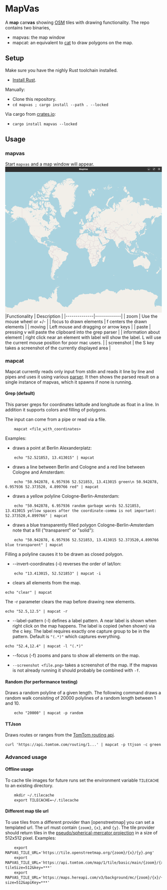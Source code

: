 # MapVas

A **map** can**vas** showing [OSM](https://openstreetmap.org) tiles with drawing functionality.
The repo contains two binaries,

- mapvas: the map window
- mapcat: an equivalent to [cat](<https://en.wikipedia.org/wiki/Cat_(Unix)>) to draw polygons on the map.

## Setup

Make sure you have the nighly Rust toolchain installed.

- [Install Rust](https://rustup.rs).

Manually:

- Clone this repository.
- `cd mapvas ; cargo install --path . --locked`

Via cargo from [crates.io](https://crates.io/crates/mapvas):

- `cargo install mapvas --locked`

## Usage

### mapvas

Start `mapvas` and a map window will appear.
![mapvas](https://github.com/UdHo/mapvas/blob/master/mapvas.png)
|Functionality | Description |
|--------------|-------------|
| zoom | Use the mouse wheel or +/- |
| focus to drawn elements | f centers the drawn elements |
| moving | Left mouse and dragging or arrow keys |
| paste | pressing v will paste the clipboard into the grep parser |
| information about element | right click near an element with label will show the label. L will use the current mouse position for poor mac users. |
| screenshot | the S key takes a screenshot of the currently displayed area |

### mapcat

Mapcat currently reads only input from stdin and reads it line by line and pipes and uses it using various [parser](https://github.com/UdHo/mapvas/tree/master/src/parser).
It then shows the parsed result on a single instance of mapvas, which it spawns if none is running.

#### Grep (default)

This parser greps for coordinates latitude and longitude as float in a line. In addition it supports colors and filling of polygons.

The input can come from a pipe or read via a file.

```
    mapcat <file_with_coordinates>
```

Examples:

- draws a point at Berlin Alexanderplatz:

```
    echo "52.521853, 13.413015" | mapcat
```

- draws a line between Berlin and Cologne and a red line between Cologne and Amsterdam:

```
    echo "50.942878, 6.957936 52.521853, 13.413015 green\n 50.942878, 6.957936 52.373520, 4.899766 red" | mapcat
```

- draws a yellow polyline Cologne-Berlin-Amsterdam:

```
    echo "50.942878, 6.957936 random garbage words 52.521853, 13.413015 yellow spaces after the coordinate-comma is not important: 52.373520,4.899766" | mapcat
```

- draws a blue transparently filled polygon Cologne-Berlin-Amsterdam note that a fill ("transparent" or "solid"):

```
    echo "50.942878, 6.957936 52.521853, 13.413015 52.373520,4.899766 blue transparent" | mapcat
```

Filling a polyline causes it to be drawn as closed polygon.

- --invert-coordinates (-i) reverses the order of lat/lon:

```
    echo "13.413015, 52.521853" | mapcat -i
```

- clears all elements from the map.

```
echo "clear" | mapcat
```

The -r parameter clears the map before drawing new elements.

```
echo "52.5,12.5" | mapcat -r
```

- --label-pattern (-l) defines a label pattern. A near label is shown when right click on the map happens. The label is copied (when shown) via the c key.
  The label requires exactly one capture group to be in the pattern. Default is `"(.*)"` which captures everything.

```
echo "52.4,12.4" | mapcat -l "(.*)"
```

- --focus (-f) zooms and pans to show all elements on the map.

- `--screenshot <file.png>` takes a screenshot of the map. If the mapvas is not already running it should probably be combined with `-f`.

#### Random (for performance testing)

Draws a random polyline of a given length. The following command draws a random walk consisting of 20000 polylines of a random length between 1 and 10.

```
    echo "20000" | mapcat -p random
```

#### TTJson

Draws routes or ranges from the [TomTom routing api](https://developer.tomtom.com/routing-api/documentation/routing/routing-service).

```
curl 'https://api.tomtom.com/routing/1...' | mapcat -p ttjson -c green
```

### Advanced usage

#### Offline usage

To cache tile images for future runs set the environment variable `TILECACHE` to an existing directory.

```
    mkdir ~/.tilecache
    export TILECACHE=~/.tilecache
```

#### Different map tile url

To use tiles from a different provider than [openstreetmap] you can set a templated url. The url must contain `{zoom}`, `{x}`, and `{y}`. The tile provider should return tiles in the [pseudo/spherical-mercator projection](https://epsg.io/3857) in a size of 512x512 pixel. Examples:

```
    export MAPVAS_TILE_URL='https://tile.openstreetmap.org/{zoom}/{x}/{y}.png'
    export MAPVAS_TILE_URL='https://api.tomtom.com/map/1/tile/basic/main/{zoom}/{x}/{y}.png?tileSize=512&key=***'
    export MAPVAS_TILE_URL='https://maps.hereapi.com/v3/background/mc/{zoom}/{x}/{y}/png8?size=512&apiKey=***'
```
